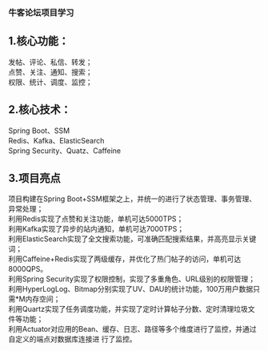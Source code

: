 ### 牛客论坛项目学习  
## 1.核心功能：  

发帖、评论、私信、转发；  
点赞、关注、通知、搜索；  
权限、统计、调度、监控；  

## 2.核心技术：  

Spring Boot、SSM  
Redis、Kafka、ElasticSearch  
Spring Security、Quatz、Caffeine  

## 3.项目亮点  

项⽬构建在Spring Boot+SSM框架之上，并统⼀的进⾏了状态管理、事务管理、异常处理；  
利⽤Redis实现了点赞和关注功能，单机可达5000TPS；  
利⽤Kafka实现了异步的站内通知，单机可达7000TPS；  
利⽤ElasticSearch实现了全⽂搜索功能，可准确匹配搜索结果，并⾼亮显示关键词；  
利⽤Caffeine+Redis实现了两级缓存，并优化了热⻔帖⼦的访问，单机可达8000QPS。  
利⽤Spring Security实现了权限控制，实现了多重⻆⾊、URL级别的权限管理；  
利⽤HyperLogLog、Bitmap分别实现了UV、DAU的统计功能，100万⽤户数据只需*M内存空间；  
利⽤Quartz实现了任务调度功能，并实现了定时计算帖⼦分数、定时清理垃圾⽂件等功能；  
利⽤Actuator对应⽤的Bean、缓存、⽇志、路径等多个维度进⾏了监控，并通过⾃定义的端点对数据库连接进
⾏了监控。  
